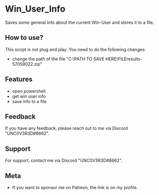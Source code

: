 
# Win_User_Info
Saves some general Info about the current Win-User and stores it to a file.

## How to use?

This script is not plug and play. You need to do the following changes:

- change the path of the file "C:\PATH TO SAVE HERE\FILEresults-57059022.zip"


## Features

- open powershell 
- get win user info
- save info to a file


## Feedback

If you have any feedback, please reach out to me via Discord "UNC0V3R3D#8662".






## Support

For support, contact me via  Discord "UNC0V3R3D#8662".


## Meta


- If you want to sponsor me on Patreon, the link is on my profile.


